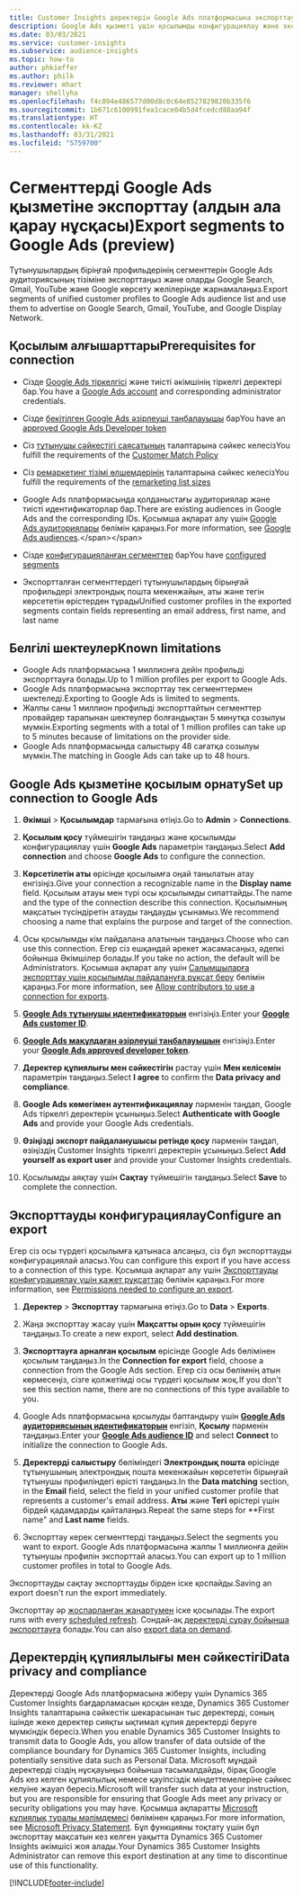 ```yaml
---
title: Customer Insights деректерін Google Ads платформасына экспорттау
description: Google Ads қызметі үшін қосылымды конфигурациялау және экспорттау жолы туралы ақпарат.
ms.date: 03/03/2021
ms.service: customer-insights
ms.subservice: audience-insights
ms.topic: how-to
author: phkieffer
ms.author: philk
ms.reviewer: mhart
manager: shellyha
ms.openlocfilehash: f4c094e486577d00d8c0c64e8527829820b335f6
ms.sourcegitcommit: 1b671c6100991fea1cace04b5d4fcedcd88aa94f
ms.translationtype: HT
ms.contentlocale: kk-KZ
ms.lasthandoff: 03/31/2021
ms.locfileid: "5759700"
---
```

# <a name="export-segments-to-google-ads-preview"></a><span data-ttu-id="8316b-103">Сегменттерді Google Ads қызметіне экспорттау (алдын ала қарау нұсқасы)</span><span class="sxs-lookup"><span data-stu-id="8316b-103">Export segments to Google Ads (preview)</span></span>

<span data-ttu-id="8316b-104">Тұтынушылардың біріңғай профильдерінің сегменттерін Google Ads аудиториясының тізіміне экспорттаңыз және оларды Google Search, Gmail, YouTube және Google көрсету желілерінде жарнамалаңыз.</span><span class="sxs-lookup"><span data-stu-id="8316b-104">Export segments of unified customer profiles to Google Ads audience list and use them to advertise on Google Search, Gmail, YouTube, and Google Display Network.</span></span> 

## <a name="prerequisites-for-connection"></a><span data-ttu-id="8316b-105">Қосылым алғышарттары</span><span class="sxs-lookup"><span data-stu-id="8316b-105">Prerequisites for connection</span></span>

-   <span data-ttu-id="8316b-106">Сізде [Google Ads тіркелгісі](https://ads.google.com/) және тиісті әкімшінің тіркелгі деректері бар.</span><span class="sxs-lookup"><span data-stu-id="8316b-106">You have a [Google Ads account](https://ads.google.com/) and corresponding administrator credentials.</span></span>
-   <span data-ttu-id="8316b-107">Сізде [бекітілген Google Ads әзірлеуші таңбалауышы](https://developers.google.com/google-ads/api/docs/first-call/dev-token) бар</span><span class="sxs-lookup"><span data-stu-id="8316b-107">You have an [approved Google Ads Developer token](https://developers.google.com/google-ads/api/docs/first-call/dev-token)</span></span> 
-   <span data-ttu-id="8316b-108">Сіз [тұтынушы сәйкестігі саясатының](https://support.google.com/adspolicy/answer/6299717) талаптарына сәйкес келесіз</span><span class="sxs-lookup"><span data-stu-id="8316b-108">You fulfill the requirements of the [Customer Match Policy](https://support.google.com/adspolicy/answer/6299717)</span></span>
-   <span data-ttu-id="8316b-109">Сіз [ремаркетинг тізімі өлшемдерінің](https://support.google.com/google-ads/answer/7558048) талаптарына сәйкес келесіз</span><span class="sxs-lookup"><span data-stu-id="8316b-109">You fulfill the requirements of the [remarketing list sizes](https://support.google.com/google-ads/answer/7558048)</span></span> 

-   <span data-ttu-id="8316b-110">Google Ads платформасында қолданыстағы аудиториялар және тиісті идентификаторлар бар.</span><span class="sxs-lookup"><span data-stu-id="8316b-110">There are existing audiences in Google Ads and the corresponding IDs.</span></span> <span data-ttu-id="8316b-111">Қосымша ақпарат алу үшін [Google Ads аудиториялары](https://support.google.com/google-ads/answer/7558048?hl=en#:~:text=Audience%20lists%20is%20a%20section,Display%20Network%20through%20remarketing%20campaigns.) бөлімін қараңыз.</span><span class="sxs-lookup"><span data-stu-id="8316b-111">For more information, see [Google Ads audiences](https://support.google.com/google-ads/answer/7558048?hl=en#:~:text=Audience%20lists%20is%20a%20section,Display%20Network%20through%20remarketing%20campaigns.).</span></span>
-   <span data-ttu-id="8316b-112">Сізде [конфигурацияланған сегменттер](segments.md) бар</span><span class="sxs-lookup"><span data-stu-id="8316b-112">You have [configured segments](segments.md)</span></span>
-   <span data-ttu-id="8316b-113">Экспортталған сегменттердегі тұтынушылардың бірыңғай профильдері электрондық пошта мекенжайын, аты және тегін көрсететін өрістерден тұрады</span><span class="sxs-lookup"><span data-stu-id="8316b-113">Unified customer profiles in the exported segments contain fields representing an email address, first name, and last name</span></span>

## <a name="known-limitations"></a><span data-ttu-id="8316b-114">Белгілі шектеулер</span><span class="sxs-lookup"><span data-stu-id="8316b-114">Known limitations</span></span>

- <span data-ttu-id="8316b-115">Google Ads платформасына 1 миллионға дейін профильді экспорттауға болады.</span><span class="sxs-lookup"><span data-stu-id="8316b-115">Up to 1 million profiles per export to Google Ads.</span></span>
- <span data-ttu-id="8316b-116">Google Ads платформасына экспорттау тек сегменттермен шектеледі.</span><span class="sxs-lookup"><span data-stu-id="8316b-116">Exporting to Google Ads is limited to segments.</span></span>
- <span data-ttu-id="8316b-117">Жалпы саны 1 миллион профильді экспорттайтын сегменттер провайдер тарапынан шектеулер болғандықтан 5 минутқа созылуы мүмкін.</span><span class="sxs-lookup"><span data-stu-id="8316b-117">Exporting segments with a total of 1 million profiles can take up to 5 minutes because of limitations on the provider side.</span></span> 
- <span data-ttu-id="8316b-118">Google Ads платформасында салыстыру 48 сағатқа созылуы мүмкін.</span><span class="sxs-lookup"><span data-stu-id="8316b-118">The matching in Google Ads can take up to 48 hours.</span></span>

## <a name="set-up-connection-to-google-ads"></a><span data-ttu-id="8316b-119">Google Ads қызметіне қосылым орнату</span><span class="sxs-lookup"><span data-stu-id="8316b-119">Set up connection to Google Ads</span></span>

1. <span data-ttu-id="8316b-120">**Әкімші** > **Қосылымдар** тармағына өтіңіз.</span><span class="sxs-lookup"><span data-stu-id="8316b-120">Go to **Admin** > **Connections**.</span></span>

1. <span data-ttu-id="8316b-121">**Қосылым қосу** түймешігін таңдаңыз және қосылымды конфигурациялау үшін **Google Ads** параметрін таңдаңыз.</span><span class="sxs-lookup"><span data-stu-id="8316b-121">Select **Add connection** and choose **Google Ads** to configure the connection.</span></span>

1. <span data-ttu-id="8316b-122">**Көрсетілетін аты** өрісінде қосылымға оңай танылатын атау енгізіңіз.</span><span class="sxs-lookup"><span data-stu-id="8316b-122">Give your connection a recognizable name in the **Display name** field.</span></span> <span data-ttu-id="8316b-123">Қосылым атауы мен түрі осы қосылымды сипаттайды.</span><span class="sxs-lookup"><span data-stu-id="8316b-123">The name and the type of the connection describe this connection.</span></span> <span data-ttu-id="8316b-124">Қосылымның мақсатын түсіндіретін атауды таңдауды ұсынамыз.</span><span class="sxs-lookup"><span data-stu-id="8316b-124">We recommend choosing a name that explains the purpose and target of the connection.</span></span>

1. <span data-ttu-id="8316b-125">Осы қосылымды кім пайдалана алатынын таңдаңыз.</span><span class="sxs-lookup"><span data-stu-id="8316b-125">Choose who can use this connection.</span></span> <span data-ttu-id="8316b-126">Егер сіз ешқандай әрекет жасамасаңыз, әдепкі бойынша Әкімшілер болады.</span><span class="sxs-lookup"><span data-stu-id="8316b-126">If you take no action, the default will be Administrators.</span></span> <span data-ttu-id="8316b-127">Қосымша ақпарат алу үшін [Салымшыларға экспорттау үшін қосылымды пайдалануға рұқсат беру](connections.md#allow-contributors-to-use-a-connection-for-exports) бөлімін қараңыз.</span><span class="sxs-lookup"><span data-stu-id="8316b-127">For more information, see [Allow contributors to use a connection for exports](connections.md#allow-contributors-to-use-a-connection-for-exports).</span></span>

1. <span data-ttu-id="8316b-128">**[Google Ads тұтынушы идентификаторын](https://support.google.com/google-ads/answer/1704344)** енгізіңіз.</span><span class="sxs-lookup"><span data-stu-id="8316b-128">Enter your **[Google Ads customer ID](https://support.google.com/google-ads/answer/1704344)**.</span></span>

1. <span data-ttu-id="8316b-129">**[Google Ads мақұлдаған әзірлеуші таңбалауышын](https://developers.google.com/google-ads/api/docs/first-call/dev-token)** енгізіңіз.</span><span class="sxs-lookup"><span data-stu-id="8316b-129">Enter your **[Google Ads approved developer token](https://developers.google.com/google-ads/api/docs/first-call/dev-token)**.</span></span>

1. <span data-ttu-id="8316b-130">**Деректер құпиялығы мен сәйкестігін** растау үшін **Мен келісемін** параметрін таңдаңыз.</span><span class="sxs-lookup"><span data-stu-id="8316b-130">Select **I agree** to confirm the **Data privacy and compliance**.</span></span>

1. <span data-ttu-id="8316b-131">**Google Ads көмегімен аутентификациялау** пәрменін таңдап, Google Ads тіркелгі деректерін ұсыныңыз.</span><span class="sxs-lookup"><span data-stu-id="8316b-131">Select **Authenticate with Google Ads** and provide your Google Ads credentials.</span></span>

1. <span data-ttu-id="8316b-132">**Өзіңізді экспорт пайдаланушысы ретінде қосу** пәрменін таңдап, өзіңіздің Customer Insights тіркелгі деректерін ұсыныңыз.</span><span class="sxs-lookup"><span data-stu-id="8316b-132">Select **Add yourself as export user** and provide your Customer Insights credentials.</span></span>

1. <span data-ttu-id="8316b-133">Қосылымды аяқтау үшін **Сақтау** түймешігін таңдаңыз.</span><span class="sxs-lookup"><span data-stu-id="8316b-133">Select **Save** to complete the connection.</span></span> 

## <a name="configure-an-export"></a><span data-ttu-id="8316b-134">Экспорттауды конфигурациялау</span><span class="sxs-lookup"><span data-stu-id="8316b-134">Configure an export</span></span>

<span data-ttu-id="8316b-135">Егер сіз осы түрдегі қосылымға қатынаса алсаңыз, сіз бұл экспорттауды конфигурациялай аласыз.</span><span class="sxs-lookup"><span data-stu-id="8316b-135">You can configure this export if you have access to a connection of this type.</span></span> <span data-ttu-id="8316b-136">Қосымша ақпарат алу үшін [Экспорттауды конфигурациялау үшін қажет рұқсаттар](export-destinations.md#set-up-a-new-export) бөлімін қараңыз.</span><span class="sxs-lookup"><span data-stu-id="8316b-136">For more information, see [Permissions needed to configure an export](export-destinations.md#set-up-a-new-export).</span></span>

1. <span data-ttu-id="8316b-137">**Деректер** > **Экспорттау** тармағына өтіңіз.</span><span class="sxs-lookup"><span data-stu-id="8316b-137">Go to **Data** > **Exports**.</span></span>

1. <span data-ttu-id="8316b-138">Жаңа экспорттау жасау үшін **Мақсатты орын қосу** түймешігін таңдаңыз.</span><span class="sxs-lookup"><span data-stu-id="8316b-138">To create a new export, select **Add destination**.</span></span>

1. <span data-ttu-id="8316b-139">**Экспорттауға арналған қосылым** өрісінде Google Ads бөлімінен қосылым таңдаңыз.</span><span class="sxs-lookup"><span data-stu-id="8316b-139">In the **Connection for export** field, choose a connection from the Google Ads section.</span></span> <span data-ttu-id="8316b-140">Егер сіз осы бөлімнің атын көрмесеңіз, сізге қолжетімді осы түрдегі қосылым жоқ.</span><span class="sxs-lookup"><span data-stu-id="8316b-140">If you don't see this section name, there are no connections of this type available to you.</span></span>

1. <span data-ttu-id="8316b-141">Google Ads платформасына қосылуды баптандыру үшін **[Google Ads аудиториясының идентификаторын](https://support.google.com/google-ads/answer/7558048?hl=en#:~:text=Audience%20lists%20is%20a%20section,Display%20Network%20through%20remarketing%20campaigns.)** енгізіп, **Қосылу** пәрменін таңдаңыз.</span><span class="sxs-lookup"><span data-stu-id="8316b-141">Enter your **[Google Ads audience ID](https://support.google.com/google-ads/answer/7558048?hl=en#:~:text=Audience%20lists%20is%20a%20section,Display%20Network%20through%20remarketing%20campaigns.)** and select **Connect** to initialize the connection to Google Ads.</span></span>

1. <span data-ttu-id="8316b-142">**Деректерді салыстыру** бөліміндегі **Электрондық пошта** өрісінде тұтынушының электрондық пошта мекенжайын көрсететін бірыңғай тұтынушы профиліндегі өрісті таңдаңыз.</span><span class="sxs-lookup"><span data-stu-id="8316b-142">In the **Data matching** section, in the **Email** field, select the field in your unified customer profile that represents a customer's email address.</span></span> <span data-ttu-id="8316b-143">**Аты** және **Тегі** өрістері үшін бірдей қадамдарды қайталаңыз.</span><span class="sxs-lookup"><span data-stu-id="8316b-143">Repeat the same steps for \*\*First name" and **Last name** fields.</span></span>

1. <span data-ttu-id="8316b-144">Экспорттау керек сегменттерді таңдаңыз.</span><span class="sxs-lookup"><span data-stu-id="8316b-144">Select the segments you want to export.</span></span> <span data-ttu-id="8316b-145">Google Ads платформасына жалпы 1 миллионға дейін тұтынушы профилін экспорттай аласыз.</span><span class="sxs-lookup"><span data-stu-id="8316b-145">You can export up to 1 million customer profiles in total to Google Ads.</span></span>

<span data-ttu-id="8316b-146">Экспорттауды сақтау экспорттауды бірден іске қоспайды.</span><span class="sxs-lookup"><span data-stu-id="8316b-146">Saving an export doesn't run the export immediately.</span></span>

<span data-ttu-id="8316b-147">Экспорттау әр [жоспарланған жаңартумен](system.md#schedule-tab) іске қосылады.</span><span class="sxs-lookup"><span data-stu-id="8316b-147">The export runs with every [scheduled refresh](system.md#schedule-tab).</span></span> <span data-ttu-id="8316b-148">Сондай-ақ [деректерді сұрау бойынша экспорттауға](export-destinations.md#run-exports-on-demand) болады.</span><span class="sxs-lookup"><span data-stu-id="8316b-148">You can also [export data on demand](export-destinations.md#run-exports-on-demand).</span></span> 

## <a name="data-privacy-and-compliance"></a><span data-ttu-id="8316b-149">Деректердің құпиялылығы мен сәйкестігі</span><span class="sxs-lookup"><span data-stu-id="8316b-149">Data privacy and compliance</span></span>

<span data-ttu-id="8316b-150">Деректерді Google Ads платформасына жіберу үшін Dynamics 365 Customer Insights бағдарламасын қосқан кезде, Dynamics 365 Customer Insights талаптарына сәйкестік шекарасынан тыс деректерді, соның ішінде жеке деректер сияқты ықтимал құпия деректерді беруге мүмкіндік бересіз.</span><span class="sxs-lookup"><span data-stu-id="8316b-150">When you enable Dynamics 365 Customer Insights to transmit data to Google Ads, you allow transfer of data outside of the compliance boundary for Dynamics 365 Customer Insights, including potentially sensitive data such as Personal Data.</span></span> <span data-ttu-id="8316b-151">Microsoft мұндай деректерді сіздің нұсқауыңыз бойынша тасымалдайды, бірақ Google Ads кез келген құпиялылық немесе қауіпсіздік міндеттемелеріне сәйкес келуіне жауап бересіз.</span><span class="sxs-lookup"><span data-stu-id="8316b-151">Microsoft will transfer such data at your instruction, but you are responsible for ensuring that Google Ads meet any privacy or security obligations you may have.</span></span> <span data-ttu-id="8316b-152">Қосымша ақпаратты [Microsoft құпиялық туралы мәлімдемесі](https://go.microsoft.com/fwlink/?linkid=396732) бөлімінен қараңыз.</span><span class="sxs-lookup"><span data-stu-id="8316b-152">For more information, see [Microsoft Privacy Statement](https://go.microsoft.com/fwlink/?linkid=396732).</span></span>
<span data-ttu-id="8316b-153">Бұл функцияны тоқтату үшін бұл экспорттау мақсатын кез келген уақытта Dynamics 365 Customer Insights әкімшісі жоя алады.</span><span class="sxs-lookup"><span data-stu-id="8316b-153">Your Dynamics 365 Customer Insights Administrator can remove this export destination at any time to discontinue use of this functionality.</span></span>


[!INCLUDE[footer-include](../includes/footer-banner.md)]
